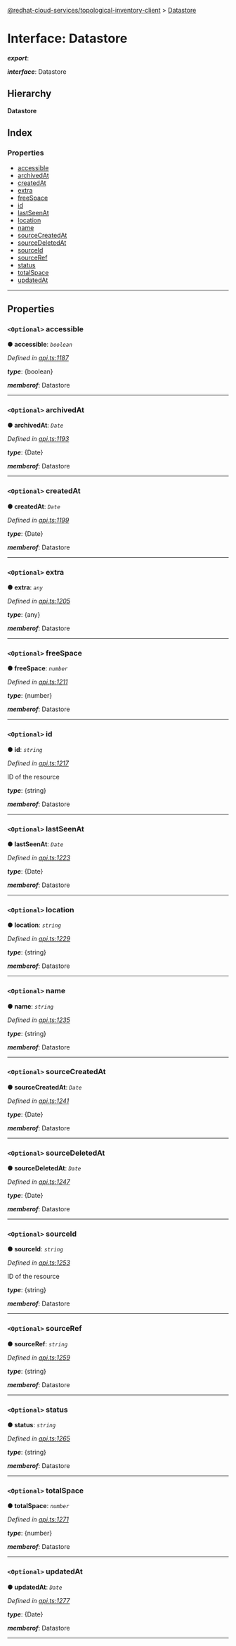 [@redhat-cloud-services/topological-inventory-client](../README.md) > [Datastore](../interfaces/datastore.md)

# Interface: Datastore

*__export__*: 

*__interface__*: Datastore

## Hierarchy

**Datastore**

## Index

### Properties

* [accessible](datastore.md#accessible)
* [archivedAt](datastore.md#archivedat)
* [createdAt](datastore.md#createdat)
* [extra](datastore.md#extra)
* [freeSpace](datastore.md#freespace)
* [id](datastore.md#id)
* [lastSeenAt](datastore.md#lastseenat)
* [location](datastore.md#location)
* [name](datastore.md#name)
* [sourceCreatedAt](datastore.md#sourcecreatedat)
* [sourceDeletedAt](datastore.md#sourcedeletedat)
* [sourceId](datastore.md#sourceid)
* [sourceRef](datastore.md#sourceref)
* [status](datastore.md#status)
* [totalSpace](datastore.md#totalspace)
* [updatedAt](datastore.md#updatedat)

---

## Properties

<a id="accessible"></a>

### `<Optional>` accessible

**● accessible**: *`boolean`*

*Defined in [api.ts:1187](https://github.com/RedHatInsights/javascript-clients/blob/master/packages/topological-inventory/api.ts#L1187)*

*__type__*: {boolean}

*__memberof__*: Datastore

___
<a id="archivedat"></a>

### `<Optional>` archivedAt

**● archivedAt**: *`Date`*

*Defined in [api.ts:1193](https://github.com/RedHatInsights/javascript-clients/blob/master/packages/topological-inventory/api.ts#L1193)*

*__type__*: {Date}

*__memberof__*: Datastore

___
<a id="createdat"></a>

### `<Optional>` createdAt

**● createdAt**: *`Date`*

*Defined in [api.ts:1199](https://github.com/RedHatInsights/javascript-clients/blob/master/packages/topological-inventory/api.ts#L1199)*

*__type__*: {Date}

*__memberof__*: Datastore

___
<a id="extra"></a>

### `<Optional>` extra

**● extra**: *`any`*

*Defined in [api.ts:1205](https://github.com/RedHatInsights/javascript-clients/blob/master/packages/topological-inventory/api.ts#L1205)*

*__type__*: {any}

*__memberof__*: Datastore

___
<a id="freespace"></a>

### `<Optional>` freeSpace

**● freeSpace**: *`number`*

*Defined in [api.ts:1211](https://github.com/RedHatInsights/javascript-clients/blob/master/packages/topological-inventory/api.ts#L1211)*

*__type__*: {number}

*__memberof__*: Datastore

___
<a id="id"></a>

### `<Optional>` id

**● id**: *`string`*

*Defined in [api.ts:1217](https://github.com/RedHatInsights/javascript-clients/blob/master/packages/topological-inventory/api.ts#L1217)*

ID of the resource

*__type__*: {string}

*__memberof__*: Datastore

___
<a id="lastseenat"></a>

### `<Optional>` lastSeenAt

**● lastSeenAt**: *`Date`*

*Defined in [api.ts:1223](https://github.com/RedHatInsights/javascript-clients/blob/master/packages/topological-inventory/api.ts#L1223)*

*__type__*: {Date}

*__memberof__*: Datastore

___
<a id="location"></a>

### `<Optional>` location

**● location**: *`string`*

*Defined in [api.ts:1229](https://github.com/RedHatInsights/javascript-clients/blob/master/packages/topological-inventory/api.ts#L1229)*

*__type__*: {string}

*__memberof__*: Datastore

___
<a id="name"></a>

### `<Optional>` name

**● name**: *`string`*

*Defined in [api.ts:1235](https://github.com/RedHatInsights/javascript-clients/blob/master/packages/topological-inventory/api.ts#L1235)*

*__type__*: {string}

*__memberof__*: Datastore

___
<a id="sourcecreatedat"></a>

### `<Optional>` sourceCreatedAt

**● sourceCreatedAt**: *`Date`*

*Defined in [api.ts:1241](https://github.com/RedHatInsights/javascript-clients/blob/master/packages/topological-inventory/api.ts#L1241)*

*__type__*: {Date}

*__memberof__*: Datastore

___
<a id="sourcedeletedat"></a>

### `<Optional>` sourceDeletedAt

**● sourceDeletedAt**: *`Date`*

*Defined in [api.ts:1247](https://github.com/RedHatInsights/javascript-clients/blob/master/packages/topological-inventory/api.ts#L1247)*

*__type__*: {Date}

*__memberof__*: Datastore

___
<a id="sourceid"></a>

### `<Optional>` sourceId

**● sourceId**: *`string`*

*Defined in [api.ts:1253](https://github.com/RedHatInsights/javascript-clients/blob/master/packages/topological-inventory/api.ts#L1253)*

ID of the resource

*__type__*: {string}

*__memberof__*: Datastore

___
<a id="sourceref"></a>

### `<Optional>` sourceRef

**● sourceRef**: *`string`*

*Defined in [api.ts:1259](https://github.com/RedHatInsights/javascript-clients/blob/master/packages/topological-inventory/api.ts#L1259)*

*__type__*: {string}

*__memberof__*: Datastore

___
<a id="status"></a>

### `<Optional>` status

**● status**: *`string`*

*Defined in [api.ts:1265](https://github.com/RedHatInsights/javascript-clients/blob/master/packages/topological-inventory/api.ts#L1265)*

*__type__*: {string}

*__memberof__*: Datastore

___
<a id="totalspace"></a>

### `<Optional>` totalSpace

**● totalSpace**: *`number`*

*Defined in [api.ts:1271](https://github.com/RedHatInsights/javascript-clients/blob/master/packages/topological-inventory/api.ts#L1271)*

*__type__*: {number}

*__memberof__*: Datastore

___
<a id="updatedat"></a>

### `<Optional>` updatedAt

**● updatedAt**: *`Date`*

*Defined in [api.ts:1277](https://github.com/RedHatInsights/javascript-clients/blob/master/packages/topological-inventory/api.ts#L1277)*

*__type__*: {Date}

*__memberof__*: Datastore

___

